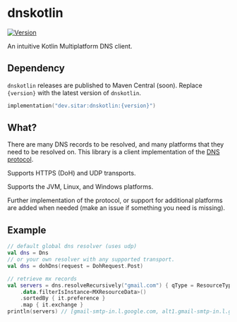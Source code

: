 # dnskotlin
[![Version](https://img.shields.io/maven-central/v/dev.sitar/dnskotlin)](https://search.maven.org/artifact/dev.sitar/dnskotlin)

An intuitive Kotlin Multiplatform DNS client.

## Dependency
`dnskotlin` releases are published to Maven Central (soon). Replace `{version}` with the latest version of `dnskotlin`.
```kotlin
implementation("dev.sitar:dnskotlin:{version}")
```

## What?
There are many DNS records to be resolved, and many platforms that they need to be resolved on. This library is a client implementation of the [DNS protocol](https://www.ietf.org/rfc/rfc1035.txt). 

Supports HTTPS (DoH) and UDP transports.

Supports the JVM, Linux, and Windows platforms.

Further implementation of the protocol, or support for additional platforms are added when needed (make an issue if something you need is missing).

## Example
```kotlin
// default global dns resolver (uses udp)
val dns = Dns
// or your own resolver with any supported transport.
val dns = dohDns(request = DohRequest.Post)

// retrieve mx records
val servers = dns.resolveRecursively("gmail.com") { qType = ResourceType.MX }
    .data.filterIsInstance<MXResourceData>()
    .sortedBy { it.preference }
    .map { it.exchange }
println(servers) // [gmail-smtp-in.l.google.com, alt1.gmail-smtp-in.l.google.com, alt2.gmail-smtp-in.l.google.com, alt3.gmail-smtp-in.l.google.com, alt4.gmail-smtp-in.l.google.com]
```